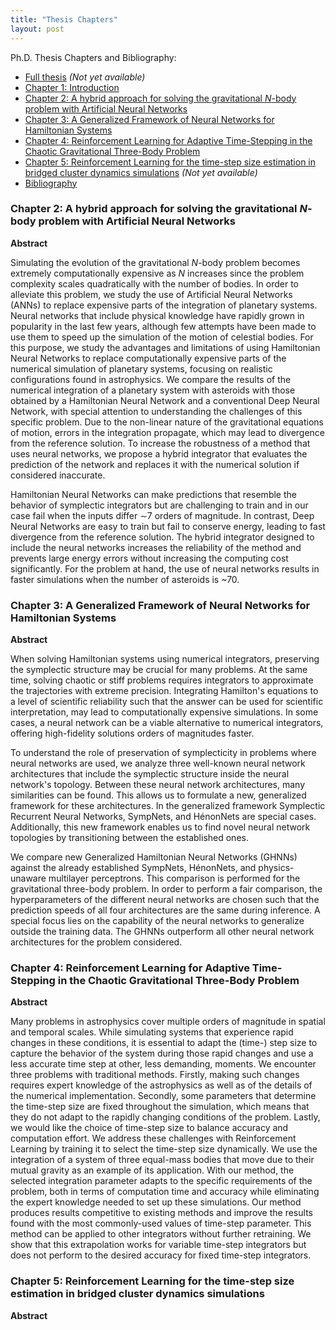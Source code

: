 ```yaml
---
title: "Thesis Chapters"
layout: post
---
```


Ph.D. Thesis Chapters and Bibliography:
- [Full thesis](Thesis.pdf) *(Not yet available)*
- [Chapter 1: Introduction](Introduction_v1.pdf)
- [Chapter 2: A hybrid approach for solving the gravitational *N*-body problem with Artificial Neural Networks](Chapter2.pdf)
- [Chapter 3: A Generalized Framework of Neural Networks for Hamiltonian Systems](Chapter3.pdf)
- [Chapter 4: Reinforcement Learning for Adaptive Time-Stepping in the Chaotic Gravitational Three-Body Problem](Chapter4.pdf)
- [Chapter 5: Reinforcement Learning for the time-step size estimation in bridged cluster dynamics simulations](Chapter5.pdf) *(Not yet available)*
- [Bibliography](bibliography.pdf) 



### Chapter 2: A hybrid approach for solving the gravitational *N*-body problem with Artificial Neural Networks
**Abstract**

Simulating the evolution of the gravitational $N$-body problem becomes extremely computationally expensive as $N$ increases since the problem complexity scales quadratically with the number of bodies. 
In order to alleviate this problem, we study the use of Artificial Neural Networks (ANNs) to replace expensive parts of the integration of planetary systems.
Neural networks that include physical knowledge have rapidly grown in popularity in the last few years, although few attempts have been made to use them to speed up the simulation of the motion of celestial bodies. For this purpose, we study the advantages and limitations of using Hamiltonian Neural Networks to replace computationally expensive parts of the numerical simulation of planetary systems, focusing on realistic configurations found in astrophysics. We compare the results of the numerical integration of a planetary system with asteroids with those obtained by a Hamiltonian Neural Network and a conventional Deep Neural Network, with special attention to understanding the challenges of this specific problem. Due to the non-linear nature of the gravitational equations of motion, errors in the integration propagate, which may lead to divergence from the reference solution. To increase the robustness of a method that uses neural networks, we propose a hybrid integrator that evaluates the prediction of the network and replaces it with the numerical solution if considered inaccurate.

Hamiltonian Neural Networks can make predictions that resemble the behavior of symplectic integrators but are challenging to train and in our case fail when the inputs differ $\sim$7 orders of magnitude. In contrast, Deep Neural Networks are easy to train but fail to conserve energy, leading to fast divergence from the reference solution. The hybrid integrator designed to include the neural networks increases the reliability of the method and prevents large energy errors without increasing the computing cost significantly. For the problem at hand, the use of neural networks results in faster simulations when the number of asteroids is ~70.

### Chapter 3: A Generalized Framework of Neural Networks for Hamiltonian Systems
**Abstract**

When solving Hamiltonian systems using numerical integrators, preserving the symplectic structure may be crucial for many problems. At the same time, solving chaotic or stiff problems requires integrators to approximate the trajectories with extreme precision. Integrating Hamilton's equations to a level of scientific reliability such that the answer can be used for scientific interpretation, may lead to computationally expensive simulations. In some cases, a neural network can be a viable alternative to numerical integrators, offering high-fidelity solutions orders of magnitudes faster.
	
To understand the role of preservation of symplecticity in problems where neural networks are used, we analyze three well-known neural network architectures that include the symplectic structure inside the neural network's topology. Between these neural network architectures, many similarities can be found. This allows us to formulate a new, generalized framework for these architectures. In the generalized framework Symplectic Recurrent Neural Networks, SympNets, and HénonNets are special cases. Additionally, this new framework enables us to find novel neural network topologies by transitioning between the established ones. 
	
We compare new Generalized Hamiltonian Neural Networks (GHNNs) against the already established SympNets, HénonNets, and physics-unaware multilayer perceptrons. This comparison is performed for the gravitational three-body problem. In order to perform a fair comparison, the hyperparameters of the different neural networks are chosen such that the prediction speeds of all four architectures are the same during inference. A special focus lies on the capability of the neural networks to generalize outside the training data. The GHNNs outperform all other neural network architectures for the problem considered.

### Chapter 4: Reinforcement Learning for Adaptive Time-Stepping in the Chaotic Gravitational Three-Body Problem
**Abstract**

Many problems in astrophysics cover multiple orders of magnitude in spatial and temporal scales. While simulating systems that experience rapid changes in these conditions, it is essential to adapt the (time-) step size to capture the behavior of the system during those rapid changes and use a less accurate time step at other, less demanding, moments. We encounter three problems with traditional methods. Firstly, making such changes requires expert knowledge of the astrophysics as well as of the details of the numerical implementation. Secondly, some parameters that determine the time-step size are fixed throughout the simulation, which means that they do not adapt to the rapidly changing conditions of the problem. Lastly, we would like the choice of time-step size to balance accuracy and computation effort. 
We address these challenges with Reinforcement Learning by training it to select the time-step size dynamically. We use the integration of a system of three equal-mass bodies that move due to their mutual gravity as an example of its application. With our method, the selected integration parameter adapts to the specific requirements of the problem, both in terms of computation time and accuracy while eliminating the expert knowledge needed to set up these simulations.
Our method produces results competitive to existing methods and improve the results found with the most commonly-used values of time-step parameter. This method can be applied to other integrators without further retraining. We show that this extrapolation works for variable time-step integrators but does not perform to the desired accuracy for fixed time-step integrators.  

### Chapter 5: Reinforcement Learning for the time-step size estimation in bridged cluster dynamics simulations
**Abstract**



